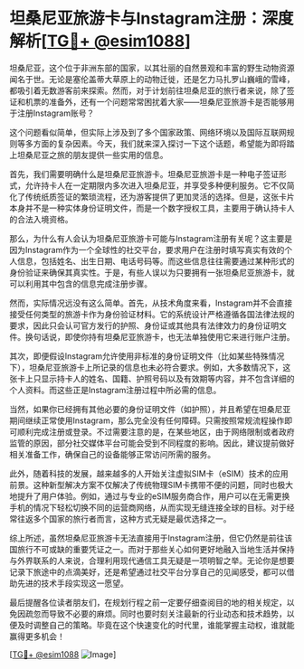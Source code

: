 # 坦桑尼亚旅游卡与Instagram注册：深度解析[[TG💪+ @esim1088](https://t.me/s/esim1088)]

坦桑尼亚，这个位于非洲东部的国家，以其壮丽的自然景观和丰富的野生动物资源闻名于世。无论是塞伦盖蒂大草原上的动物迁徙，还是乞力马扎罗山巍峨的雪峰，都吸引着无数游客前来探索。然而，对于计划前往坦桑尼亚的旅行者来说，除了签证和机票的准备外，还有一个问题常常困扰着大家——坦桑尼亚旅游卡是否能够用于注册Instagram账号？

这个问题看似简单，但实际上涉及到了多个国家政策、网络环境以及国际互联网规则等多方面的复杂因素。今天，我们就来深入探讨一下这个话题，希望能为即将踏上坦桑尼亚之旅的朋友提供一些实用的信息。

首先，我们需要明确什么是坦桑尼亚旅游卡。坦桑尼亚旅游卡是一种电子签证形式，允许持卡人在一定期限内多次进入坦桑尼亚，并享受多种便利服务。它不仅简化了传统纸质签证的繁琐流程，还为游客提供了更加灵活的选择。但是，这张卡片本身并不是一种实体身份证明文件，而是一个数字授权工具，主要用于确认持卡人的合法入境资格。

那么，为什么有人会认为坦桑尼亚旅游卡可能与Instagram注册有关呢？这主要是因为Instagram作为一个全球性的社交平台，要求用户在注册时填写真实有效的个人信息，包括姓名、出生日期、电话号码等。而这些信息往往需要通过某种形式的身份验证来确保其真实性。于是，有些人误以为只要拥有一张坦桑尼亚旅游卡，就可以利用其中包含的信息完成注册步骤。

然而，实际情况远没有这么简单。首先，从技术角度来看，Instagram并不会直接接受任何类型的旅游卡作为身份验证材料。它的系统设计严格遵循各国法律法规的要求，因此只会认可官方发行的护照、身份证或其他具有法律效力的身份证明文件。换句话说，即使你持有坦桑尼亚旅游卡，也无法单独使用它来进行账户注册。

其次，即便假设Instagram允许使用非标准的身份证明文件（比如某些特殊情况下），坦桑尼亚旅游卡上所记录的信息也未必符合要求。例如，大多数情况下，这张卡上只显示持卡人的姓名、国籍、护照号码以及有效期等内容，并不包含详细的个人资料。而这些正是Instagram注册过程中所必需的信息。

当然，如果你已经拥有其他必要的身份证明文件（如护照），并且希望在坦桑尼亚期间继续正常使用Instagram，那么完全没有任何障碍。只需按照常规流程操作即可顺利完成注册或登录。不过需要注意的是，在某些地区，由于网络限制或者政府监管的原因，部分社交媒体平台可能会受到不同程度的影响。因此，建议提前做好相关准备工作，确保自己的设备能够正常访问所需的服务。

此外，随着科技的发展，越来越多的人开始关注虚拟SIM卡（eSIM）技术的应用前景。这种新型解决方案不仅解决了传统物理SIM卡携带不便的问题，同时也极大地提升了用户体验。例如，通过与专业的eSIM服务商合作，用户可以在无需更换手机的情况下轻松切换不同的运营商网络，从而实现无缝连接全球的目标。对于经常往返多个国家的旅行者而言，这种方式无疑是最优选择之一。

综上所述，虽然坦桑尼亚旅游卡无法直接用于Instagram注册，但它仍然是前往该国旅行不可或缺的重要凭证之一。而对于那些关心如何更好地融入当地生活并保持与外界联系的人来说，合理利用现代通信工具无疑是一项明智之举。无论你是想要记录下旅途中的点滴美好，还是希望通过社交平台分享自己的见闻感受，都可以借助先进的技术手段实现这一愿望。

最后提醒各位读者朋友们，在规划行程之前一定要仔细查阅目的地的相关规定，以免因疏忽而导致不必要的麻烦。同时也要时刻关注最新的行业动态和技术趋势，以便及时调整自己的策略。毕竟在这个快速变化的时代里，谁能掌握主动权，谁就能赢得更多机会！

[[TG💪+ @esim1088](https://t.me/s/esim1088) ![Image](https://i.postimg.cc/4NQfJmqS/Snipaste-2025-05-13-00-14-12.png)]